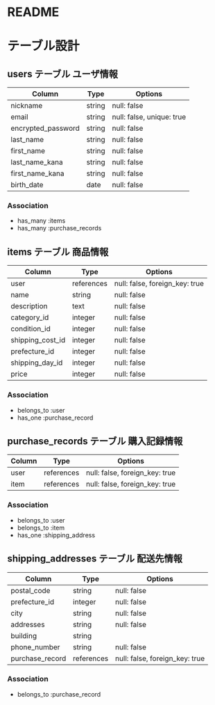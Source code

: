 # README

# テーブル設計

## users テーブル ユーザ情報

| Column             | Type   | Options     |
| ------------------ | ------ | ----------- |
|nickname            |string  |null: false  |
|email               |string  |null: false, unique: true|
|encrypted_password  |string  |null: false  |
|last_name           |string  |null: false  |
|first_name          |string  |null: false  |
|last_name_kana      |string  |null: false  |
|first_name_kana     |string  |null: false  |
|birth_date          |date    |null: false  |

### Association

- has_many :items
- has_many :purchase_records

## items テーブル 商品情報

| Column             | Type   | Options     |
| ------------------ | ------ | ----------- |
|user                |references|null: false, foreign_key: true|
|name                |string  |null: false  |
|description         |text    |null: false  |
|category_id         |integer |null: false  |
|condition_id        |integer |null: false  |
|shipping_cost_id    |integer |null: false  |
|prefecture_id       |integer |null: false  |
|shipping_day_id     |integer |null: false  |
|price               |integer |null: false  |

### Association
- belongs_to :user
- has_one :purchase_record

## purchase_records テーブル 購入記録情報

| Column       | Type     | Options     |
| ------------ | ---------| ----------- |
|user          |references|null: false, foreign_key: true|
|item          |references|null: false, foreign_key: true|

### Association
- belongs_to :user
- belongs_to :item
- has_one :shipping_address

## shipping_addresses テーブル 配送先情報

| Column             | Type   | Options     |
| ------------------ | ------ | ----------- |
|postal_code         |string  |null: false|
|prefecture_id       |integer |null: false|
|city|string         |null: false|
|addresses           |string  |null: false|
|building            |string  |
|phone_number        |string  |null: false|
|purchase_record     |references|null: false, foreign_key: true|

### Association
- belongs_to :purchase_record